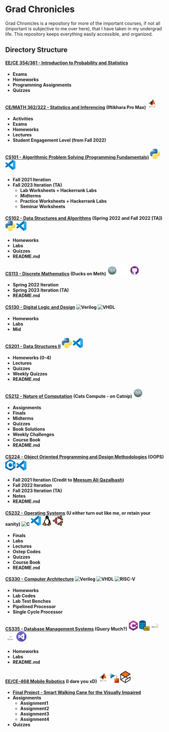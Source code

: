 # Grad Chronicles

Grad Chronicles is a repository for more of the important courses, if not all (important is subjective to me over here), that I have taken in my undergrad life. This repository keeps everything easily accessible, and organized.

## Directory Structure
<!-- <img alt="" src="" width="32px" /> -->
#### [EE/CE 354/361 - Introduction to Probability and Statistics](CE-EE-361-354-Probability-and-Statistics)
- **Exams**
- **Homeworks**
- **Programming Assignments**
- **Quizzes**

#### [CE/MATH 362/322 - Statistics and Inferencing](CE-Math-362-322-Stats-and-Inferencing) (Iftikhara Pro Max) <img alt="Matlab" src="Assets/matlab.png" width="32px" />
- **Activities**
- **Exams**
- **Homeworks**
- **Lectures**
- **Student Engagement Level (from Fall 2022)**

#### [CS101 - Algorithmic Problem Solving (Programming Fundamentals)](CS101) <img alt="Python" src="Assets/python.png" width="32px" /> <img alt="VSCode" src="Assets/vscode.png" width="32px" />
- **Fall 2021 Iteration**
- **Fall 2023 Iteration (TA)**
    - **Lab Worksheets + Hackerrank Labs**
    - **Midterms**
    - **Practice Worksheets + Hackerrank Labs**
    - **Seminar Worksheets**

#### [CS102 - Data Structures and Algorithms](CS102-DSA) (Spring 2022 and Fall 2022 [TA]) <img alt="Python" src="Assets/python.png" width="32px" /> <img alt="VSCode" src="Assets/vscode.png" width="32px" />
- **Homeworks**
- **Labs**
- **Quizzes**
- **README.md**

#### [CS113 - Discrete Mathematics](CS113-Discrete-Mathematics) (Ducks on Meth) <img alt="Tex" src="Assets/tex.png" width="32px" /> <img alt="Github" src="Assets/github-mark-white.png" width="32px" /> <img alt="GitDesk" src="Assets/Github-desktop-logo-symbol.svg" width="32px" />
- **Spring 2022 Iteration**
- **Spring 2023 Iteration (TA)**
- **README.md**

#### [CS130 - Digital Logic and Design](CS130-Digital-Logic-Design) ![Verilog](https://img.shields.io/badge/-Verilog-orange?style=flat&logo=verilog&logoColor=white) ![VHDL](https://img.shields.io/badge/-VHDL-green?style=flat&logo=VHDL&logoColor=white)
- **Homeworks**
- **Labs**
- **Mid**

#### [CS201 - Data Structures II](CS201-Data-Structures-II) <img alt="Python" src="Assets/python.png" width="32px" /> <img alt="VSCode" src="Assets/vscode.png" width="32px" />
- **Homeworks (0-4)**
- **Lectures**
- **Quizzes**
- **Weekly Quizzes**
- **README.md**

#### [CS212 - Nature of Computation](CS212-Nature-of-Computation-Fall23) (Cats Compute - on Catnip) <img alt="Tex" src="Assets/tex.png" width="32px" />
- **Assignments** 
- **Finals**
- **Midterms**
- **Quizzes**
- **Book Solutions**
- **Weekly Challenges**
- **Course Book**
- **README.md**

#### [CS224 - Object Oriented Programming and Design Methodologies](CS224-Object-Oriented-Programming) (OOPS) <img alt="Cpp" src="Assets/c++.png" width="32px" /> <img alt="VSCode" src="Assets/vscode.png" width="32px" />
- **Fall 2021 Iteration (Credit to [Meesum Ali Qazalbash](https://github.com/qazalbash/))**
- **Fall 2022 Iteration**
- **Fall 2023 Iteration (TA)**
- **Notes**
- **README.md**

#### [CS232 - Operating Systems](CS232-Operating-Systems-Fall23) (U either turn out like me, or retain your sanity) <img alt="C" src="https://cdn.jsdelivr.net/npm/programming-languages-logos@0.0.3/src/c/c.svg" width="32px" /> <img alt="VSCode" src="Assets/vscode.png" width="32px" /> <img alt="Unix/Linux" src="Assets/linux.png" width="32px"> <img alt="Unix/Linux" src="Assets/ubuntu.png" width="32px" /> 
- **Finals**
- **Labs**
- **Lectures**
- **Ostep Codes**
- **Quizzes**
- **Course Book**
- **README.md**

#### [CS330 - Computer Architecture](CS330-Computer-Architecture) ![Verilog](https://img.shields.io/badge/-Verilog-orange?style=flat&logo=verilog&logoColor=white) ![VHDL](https://img.shields.io/badge/-VHDL-green?style=flat&logo=VHDL&logoColor=white) ![RISC-V](https://img.shields.io/badge/-RISC-purple?style=flat&logo=RISC&logoColor=white)
- **Homeworks**
- **Lab Codes**
- **Lab Test Benches**
- **Pipelined Processor**
- **Single Cycle Processor** 


#### [CS335 - Database Management Systems](CS335-Database-Management-Systems) (Query Much?) <img alt="C#" src="Assets/c-sharp.png" width="32px" /> <img alt="Sql" src="Assets/database.png" width="32px" /> <img alt="MySQL" src="https://raw.githubusercontent.com/github/explore/80688e429a7d4ef2fca1e82350fe8e3517d3494d/topics/mysql/mysql.png" width="32px" /> <img alt="MSSQL Server" src="Assets/microsoft-sql-server4529.jpg" width="32px" /> <img alt="VS" src="Assets/visual-studio.png" width="32px" /> 
- **Homeworks**
- **Labs**
- **README.md**

#### [EE/CE-468 Mobile Robotics](EE-CE-468-Mobile-Robotics) (I dare you xD) <img alt="Matlab" src="Assets/matlab.png" width="32px" /> <img alt="Simulink" src="Assets/simulink.png" width="32px" /> <img alt="Gazebo" src="Assets/gazebo.png" width="32px" />
- **[Final Project - Smart Walking Cane for the Visually Impaired](https://github.com/AliMuhammadAsad/Mobile-Robotics-Project)**
- **Assignments** 
    - **Assignment1**
    - **Assignment2**
    - **Assignment3**
    - **Assignment4**
- **Quizzes**



<!-- 
```
Grad Chronicles
├── EE/CE 354/361 - Introduction to Probability and Statistics 
│   ├── Exams
│   ├── Homeworks
│   ├── Programming Assignments
│   └── Quizzes
|
├── CE/MATH 362/322 - Statistics and Inferencing (Iftikhara Pro Max)
│   ├── Activities
│   ├── Exams
│   ├── Homeworks
│   ├── Lectures
│   └── Student Engagement Level (from Fall 2022)
|
├── CS101 - Algorithmic Problem Solving (Programming Fundamentals)
│   ├── Fall 2021 Iteration
│   └── Fall 2023 Iteration (TA)
│       ├── Lab Worksheets + Hackerrank Labs
│       ├── Midterms
│       ├── Practice Worksheets + Hackerrank Labs
│       └── Seminar Worksheets
│   
├── CS102 - Data Structures and Algorithms (Spring 2022 and Fall 2022 [TA])
│   ├── Homeworks
│   ├── Labs
│   ├── Quizzes
│   └── README.md
│
├── CS113 - Discrete Mathematics (Ducks on Meth)
│   ├── Spring 2022 Iteration
│   ├── Spring 2023 Iteration (TA)
|   └── README.md
|
├── CS130 - Digital Logic and Design
|   ├── Homeworks
|   ├── Labs
|   └── Mid
│
├── CS201 - Data Structures II
│   ├── Homework 0
│   ├── Homework 1
│   ├── Homework 2
│   ├── Homework 3
│   ├── Homework 4
│   ├── Lectures
│   ├── Quizzes
│   ├── Weekly Quizzes
│   └── README.md
|
├── CS212 - Nature of Computation (Cats Compute - on Catnip)
│   ├── Assignments
│   ├── Finals
│   ├── Midterms
│   ├── Quizzes
│   ├── Book Solutions
│   ├── Weekly Challenges
│   ├── Course Book
│   └── README.md
|
├── CS224 - Object Oriented Programming and Design Methodologies (OOPS)
│   ├── Fall 2021 Iteration (Credit goes to [Meesum Ali Qazalbash](https://github.com/qazalbash/))
│   ├── Fall 2022 Iteration
│   ├── Fall 2023 Iteration (TA)
│   ├── Notes
|   └── README.md
|
├── CS232 - Operating Systems (U either turn out like me, or retain your sanity)
│   ├── Finals
│   ├── Labs
│   ├── Lectures
│   ├── Ostep Codes
│   ├── Quizzes
│   ├── Course Book
|   └── README.md
|
├── CS330 - Computer Architecture
|
└── CS335 - Database Management Systems (Query Much?)
    ├── Homeworks
    ├── Labs
    └── README.md

``` -->
